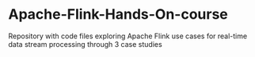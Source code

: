# Apache-Flink-Hands-On-course
Repository with code files exploring Apache Flink use cases for real-time data stream processing through 3 case studies
